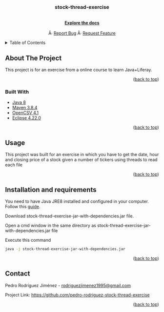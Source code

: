 


<!-- PROJECT LOGO -->
<br />
<div align="center">
 
<h3 align="center">stock-thread-exercise</h3>
  <p align="center">
    <br />
    <a href="https://github.com/pedro-rodriguez-1995/stock-thread-exercise"><strong>Explore the docs</strong></a>
    <br />
    <br />
    Â·
    <a href="https://github.com/pedro-rodriguez-1995/stock-thread-exercise/issues">Report Bug</a>
    Â·
    <a href="https://github.com/pedro-rodriguez-1995stock-thread-exercise/iseissues">Request Feature</a>
  </p>
</div>



<!-- TABLE OF CONTENTS -->
<details>
  <summary>Table of Contents</summary>
  <ol>
    <li>
      <a href="#about-the-project">About The Project</a>
      <ul>
        <li><a href="#built-with">Built With</a></li>
      </ul>
    </li>
    <li><a href="#usage">Usage</a></li>
    <li><a href="#contact">Contact</a></li>
   
  </ol>
</details>



<!-- ABOUT THE PROJECT -->
## About The Project

This project is for an exercise from a online course to learn Java+Liferay.


<p align="right">(<a href="#top">back to top</a>)</p>



### Built With

* [Java 8](https://www.java.com/)
* [Maven 3.8.4](https://maven.apache.org/)
* [OpenCSV 4.1](https://mvnrepository.com/artifact/com.opencsv/opencsv)
* [Eclipse 4.22.0](https://www.eclipse.org/)
<p align="right">(<a href="#top">back to top</a>)</p>



<!-- USAGE EXAMPLES -->
## Usage

This project was built for an exercise in which you have to get the date, hour and closing price of a stock given a number of tickers using threads to read each file


<p align="right">(<a href="#top">back to top</a>)</p>


## Installation and requirements

You need to have Java JRE8 installed and configured in your computer. Follow this <a href="https://docs.oracle.com/javase/8/docs/technotes/guides/install/install_overview.html">guide</a>. 

Download stock-thread-exercise-jar-with-dependencies.jar file.

Open a cmd window in the same directory as stock-thread-exercise-jar-with-dependencies.jar file

Execute this command
```bash
java -j stock-thread-exercise-jar-with-dependencies.jar
```

<p align="right">(<a href="#top">back to top</a>)</p>




<!-- CONTACT -->
## Contact

Pedro Rodríguez Jiménez - rodriguezjimenez1995@gmail.com


Project Link: https://github.com/pedro-rodriguez-stock-thread-exercise

<p align="right">(<a href="#top">back to top</a>)</p>







